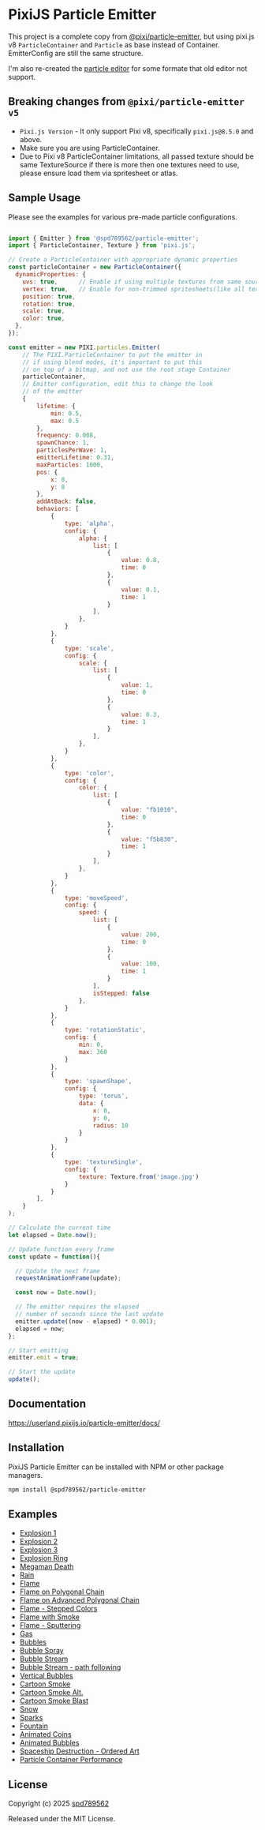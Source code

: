 # PixiJS Particle Emitter
This project is a complete copy from [@pixi/particle-emitter](https://github.com/pixijs-userland/particle-emitter), but using pixi.js v8 `ParticleContainer` and `Particle` as base instead of Container. EmitterConfig are still the same structure.

I'm also re-created the [particle editor](https://spd789562.github.io/pixi-v8-particle-emitter/) for some formate that old editor not support.

## Breaking changes from `@pixi/particle-emitter v5`
* `Pixi.js Version` - It only support Pixi v8, specifically `pixi.js@8.5.0` and above.
* Make sure you are using ParticleContainer.
* Due to Pixi v8 ParticleContainer limitations, all passed texture should be same TextureSource if there is more then one textures need to use, please ensure load them via spritesheet or atlas.

## Sample Usage

Please see the examples for various pre-made particle configurations.

```js

import { Emitter } from '@spd789562/particle-emitter';
import { ParticleContainer, Texture } from 'pixi.js';

// Create a ParticleContainer with appropriate dynamic properties
const particleContainer = new ParticleContainer({
  dynamicProperties: {
    uvs: true,      // Enable if using multiple textures from same source
    vertex: true,   // Enable for non-trimmed spritesheets(like all texture are not same sized)
    position: true,
    rotation: true,
    scale: true,
    color: true,
  },
});

const emitter = new PIXI.particles.Emitter(
    // The PIXI.ParticleContainer to put the emitter in
    // if using blend modes, it's important to put this
    // on top of a bitmap, and not use the root stage Container
    particleContainer,
    // Emitter configuration, edit this to change the look
    // of the emitter
    {
        lifetime: {
            min: 0.5,
            max: 0.5
        },
        frequency: 0.008,
        spawnChance: 1,
        particlesPerWave: 1,
        emitterLifetime: 0.31,
        maxParticles: 1000,
        pos: {
            x: 0,
            y: 0
        },
        addAtBack: false,
        behaviors: [
            {
                type: 'alpha',
                config: {
                    alpha: {
                        list: [
                            {
                                value: 0.8,
                                time: 0
                            },
                            {
                                value: 0.1,
                                time: 1
                            }
                        ],
                    },
                }
            },
            {
                type: 'scale',
                config: {
                    scale: {
                        list: [
                            {
                                value: 1,
                                time: 0
                            },
                            {
                                value: 0.3,
                                time: 1
                            }
                        ],
                    },
                }
            },
            {
                type: 'color',
                config: {
                    color: {
                        list: [
                            {
                                value: "fb1010",
                                time: 0
                            },
                            {
                                value: "f5b830",
                                time: 1
                            }
                        ],
                    },
                }
            },
            {
                type: 'moveSpeed',
                config: {
                    speed: {
                        list: [
                            {
                                value: 200,
                                time: 0
                            },
                            {
                                value: 100,
                                time: 1
                            }
                        ],
                        isStepped: false
                    },
                }
            },
            {
                type: 'rotationStatic',
                config: {
                    min: 0,
                    max: 360
                }
            },
            {
                type: 'spawnShape',
                config: {
                    type: 'torus',
                    data: {
                        x: 0,
                        y: 0,
                        radius: 10
                    }
                }
            },
            {
                type: 'textureSingle',
                config: {
                    texture: Texture.from('image.jpg')
                }
            }
        ],
    }
);

// Calculate the current time
let elapsed = Date.now();

// Update function every frame
const update = function(){

  // Update the next frame
  requestAnimationFrame(update);

  const now = Date.now();

  // The emitter requires the elapsed
  // number of seconds since the last update
  emitter.update((now - elapsed) * 0.001);
  elapsed = now;
};

// Start emitting
emitter.emit = true;

// Start the update
update();
```

## Documentation

https://userland.pixijs.io/particle-emitter/docs/

## Installation

PixiJS Particle Emitter can be installed with NPM or other package managers.

```bash
npm install @spd789562/particle-emitter
```

## Examples

* [Explosion 1](https://userland.pixijs.io/particle-emitter/examples/explosion.html)
* [Explosion 2](https://userland.pixijs.io/particle-emitter/examples/explosion2.html)
* [Explosion 3](https://userland.pixijs.io/particle-emitter/examples/explosion3.html)
* [Explosion Ring](https://userland.pixijs.io/particle-emitter/examples/explosionRing.html)
* [Megaman Death](https://userland.pixijs.io/particle-emitter/examples/megamanDeath.html)
* [Rain](https://userland.pixijs.io/particle-emitter/examples/rain.html)
* [Flame](https://userland.pixijs.io/particle-emitter/examples/flame.html)
* [Flame on Polygonal Chain](https://userland.pixijs.io/particle-emitter/examples/flamePolygonal.html)
* [Flame on Advanced Polygonal Chain](https://userland.pixijs.io/particle-emitter/examples/flamePolygonalAdv.html)
* [Flame - Stepped Colors](https://userland.pixijs.io/particle-emitter/examples/flameStepped.html)
* [Flame with Smoke](https://userland.pixijs.io/particle-emitter/examples/flameAndSmoke.html)
* [Flame - Sputtering](https://userland.pixijs.io/particle-emitter/examples/flameUneven.html)
* [Gas](https://userland.pixijs.io/particle-emitter/examples/gas.html)
* [Bubbles](https://userland.pixijs.io/particle-emitter/examples/bubbles.html)
* [Bubble Spray](https://userland.pixijs.io/particle-emitter/examples/bubbleSpray.html)
* [Bubble Stream](https://userland.pixijs.io/particle-emitter/examples/bubbleStream.html)
* [Bubble Stream - path following](https://userland.pixijs.io/particle-emitter/examples/bubbleStreamPath.html)
* [Vertical Bubbles](https://userland.pixijs.io/particle-emitter/examples/bubblesVertical.html)
* [Cartoon Smoke](https://userland.pixijs.io/particle-emitter/examples/cartoonSmoke.html)
* [Cartoon Smoke Alt.](https://userland.pixijs.io/particle-emitter/examples/cartoonSmoke2.html)
* [Cartoon Smoke Blast](https://userland.pixijs.io/particle-emitter/examples/cartoonSmokeBlast.html)
* [Snow](https://userland.pixijs.io/particle-emitter/examples/snow.html)
* [Sparks](https://userland.pixijs.io/particle-emitter/examples/sparks.html)
* [Fountain](https://userland.pixijs.io/particle-emitter/examples/fountain.html)
* [Animated Coins](https://userland.pixijs.io/particle-emitter/examples/coins.html)
* [Animated Bubbles](https://userland.pixijs.io/particle-emitter/examples/animatedBubbles.html)
* [Spaceship Destruction - Ordered Art](https://userland.pixijs.io/particle-emitter/examples/spaceshipDestruction.html)
* [Particle Container Performance](https://userland.pixijs.io/particle-emitter/examples/particleContainerPerformance.html)

## License

Copyright (c) 2025 [spd789562](http://github.com/spd789562)

Released under the MIT License.